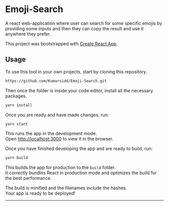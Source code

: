 # Emoji-Search
A react web-application where user can search for some specific emojis by providing some inputs and then they can copy the result and use it anywhere they prefer. 

This project was bootstrapped with [Create React App](https://github.com/facebook/create-react-app).

## Usage

To use this tool in your own projects, start by cloning this repository.

```sh
https://github.com/Kumarsidd/Emoji-Search.git
```

Then once the folder is inside your code editor, install all the necessary packages.

```sh
yarn install
```

Once you are ready and have made changes, run:

```sh
yarn start
```

This runs the app in the development mode.<br />
Open [http://localhost:3000](http://localhost:3000) to view it in the browser.

Once you have finished developing the app and are ready to build, run:

```sh
yarn build
```

This builds the app for production to the `build` folder.<br />
It correctly bundles React in production mode and optimizes the build for the best performance.

The build is minified and the filenames include the hashes.<br />
Your app is ready to be deployed!

---
